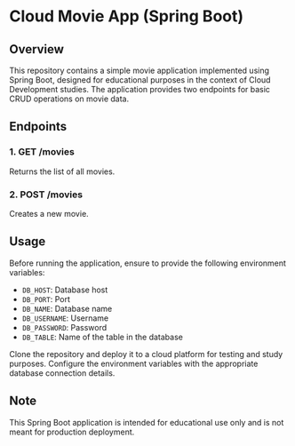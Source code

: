 # Cloud Movie App (Spring Boot)

## Overview

This repository contains a simple movie application implemented using Spring Boot, designed for educational purposes in the context of Cloud Development studies. The application provides two endpoints for basic CRUD operations on movie data.

## Endpoints

### 1. GET /movies

Returns the list of all movies.

### 2. POST /movies

Creates a new movie.


## Usage

Before running the application, ensure to provide the following environment variables:

- `DB_HOST`: Database host
- `DB_PORT`: Port
- `DB_NAME`: Database name
- `DB_USERNAME`: Username
- `DB_PASSWORD`: Password
- `DB_TABLE`: Name of the table in the database

Clone the repository and deploy it to a cloud platform for testing and study purposes. Configure the environment variables with the appropriate database connection details.


## Note

This Spring Boot application is intended for educational use only and is not meant for production deployment.
